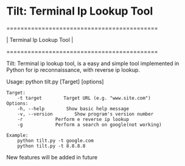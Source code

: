 Tilt: Terminal Ip Lookup Tool
====



 =========================================== 

|         Terminal Ip Lookup Tool           |

 =========================================== 
 
 Tilt: Terminal ip lookup tool, is a easy and simple tool implemented in Python for ip reconnaissance, with reverse ip lookup.
 
 
 Usage: python tilt.py [Target] [options]

    Target:
        -t target        Target URL (e.g. "www.site.com")
    Options:
        -h, --help        Show basic help message
        -v, --version        Show program's version number
        -r            Perform e reverse ip lookup
        -g            Perform a search on google(not working)

    Example:
        python tilt.py -t google.com
        python tilt.py -t 8.8.8.8
        
New features will be added in future
